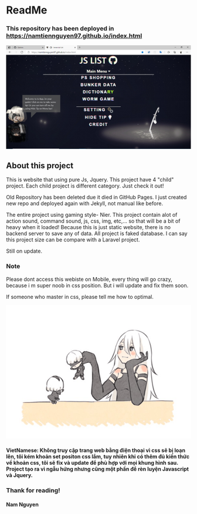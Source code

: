 # ReadMe
### This repository has been deployed in https://namtiennguyen97.github.io/index.html




![alt text](https://github.com/namtiennguyen97/namtiennguyen97.github.io/blob/master/docs/img/screenGithub.png?raw=true)

## About this project
This is website that using pure Js, Jquery. This project have 4 "child" project. Each child project is different category. Just check it out!


Old Repository has been deleted due it died in GitHub Pages. I just created new repo and deployed again with Jekyll, not manual like before.


The entire project using gaming style- Nier. This project contain alot of action sound, command sound, js, css, img, etc,... so that will be a bit of heavy when it loaded! Because this is just static website, there is no backend server to save any of data. All project is faked database. I can say this project size can be compare with a Laravel project.

Still on update.

### Note
Please dont access this webiste on Mobile, every thing will go crazy, because i m super noob in css position. But i will update and fix them soon.

If someone who master in css, please tell me how to optimal.


![alt text](https://github.com/namtiennguyen97/namtiennguyen97.github.io/blob/master/docs/img/3ab.gif?raw=true)

#### VietNamese: Không truy cập trang web bằng điện thoại vì css sẽ bị loạn lên, tôi kém khoản set positon css lắm, tuy nhiên khi có thêm đủ kiến thức về khoản css, tôi sẽ fix và update để phù hợp với mọi khung hình sau. Project tạo ra vì ngẫu hứng nhưng cũng một phần để rèn luyện Javascript và Jquery.

### Thank for reading!
#### Nam Nguyen
